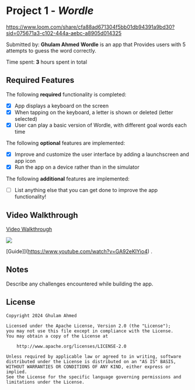# Project 1 - *Wordle*
https://www.loom.com/share/cfa88ad671304f5bb01db94391a9bd30?sid=075671a3-c102-444a-aebc-a8905d014325

Submitted by: **Ghulam Ahmed** **Wordle** is an app that Provides users with 5 attempts to guess the word correctly.

Time spent: **3** hours spent in total

## Required Features

The following **required** functionality is completed:

- [x] App displays a keyboard on the screen
- [x] When tapping on the keyboard, a letter is shown or deleted (letter selected)
- [x] User can play a basic version of Wordle, with different goal words each time

The following **optional** features are implemented:

- [x] Improve and customize the user interface by adding a launchscreen and app icon
- [x] Run the app on a device rather than in the simulator

The following **additional** features are implemented:

- [ ] List anything else that you can get done to improve the app functionality!

## Video Walkthrough
<div>
    <a href="https://www.loom.com/share/cfa88ad671304f5bb01db94391a9bd30">
      <p>Video Walkthrough</p>
    </a>
    <a href="https://www.loom.com/share/cfa88ad671304f5bb01db94391a9bd30">
      <img style="max-width:300px;" src="https://cdn.loom.com/sessions/thumbnails/cfa88ad671304f5bb01db94391a9bd30-with-play.gif">
    </a>
  </div>


[Guide]](https://www.youtube.com/watch?v=GA92eKlYio4) .


## Notes

Describe any challenges encountered while building the app.

## License

    Copyright 2024 Ghulam Ahmed

    Licensed under the Apache License, Version 2.0 (the "License");
    you may not use this file except in compliance with the License.
    You may obtain a copy of the License at

        http://www.apache.org/licenses/LICENSE-2.0

    Unless required by applicable law or agreed to in writing, software
    distributed under the License is distributed on an "AS IS" BASIS,
    WITHOUT WARRANTIES OR CONDITIONS OF ANY KIND, either express or implied.
    See the License for the specific language governing permissions and
    limitations under the License.
